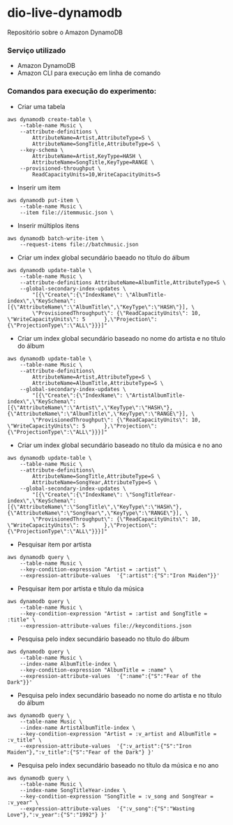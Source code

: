 # dio-live-dynamodb
Repositório sobre o Amazon DynamoDB

### Serviço utilizado
  - Amazon DynamoDB
  - Amazon CLI para execução em linha de comando

### Comandos para execução do experimento:


- Criar uma tabela

```
aws dynamodb create-table \
    --table-name Music \
    --attribute-definitions \
        AttributeName=Artist,AttributeType=S \
        AttributeName=SongTitle,AttributeType=S \
    --key-schema \
        AttributeName=Artist,KeyType=HASH \
        AttributeName=SongTitle,KeyType=RANGE \
    --provisioned-throughput \
        ReadCapacityUnits=10,WriteCapacityUnits=5
```

- Inserir um item

```
aws dynamodb put-item \
    --table-name Music \
    --item file://itemmusic.json \
```

- Inserir múltiplos itens

```
aws dynamodb batch-write-item \
    --request-items file://batchmusic.json
```

- Criar um index global secundário baeado no título do álbum

```
aws dynamodb update-table \
    --table-name Music \
    --attribute-definitions AttributeName=AlbumTitle,AttributeType=S \
    --global-secondary-index-updates \
        "[{\"Create\":{\"IndexName\": \"AlbumTitle-index\",\"KeySchema\":[{\"AttributeName\":\"AlbumTitle\",\"KeyType\":\"HASH\"}], \
        \"ProvisionedThroughput\": {\"ReadCapacityUnits\": 10, \"WriteCapacityUnits\": 5      },\"Projection\":{\"ProjectionType\":\"ALL\"}}}]"
```

- Criar um index global secundário baseado no nome do artista e no título do álbum

```
aws dynamodb update-table \
    --table-name Music \
    --attribute-definitions\
        AttributeName=Artist,AttributeType=S \
        AttributeName=AlbumTitle,AttributeType=S \
    --global-secondary-index-updates \
        "[{\"Create\":{\"IndexName\": \"ArtistAlbumTitle-index\",\"KeySchema\":[{\"AttributeName\":\"Artist\",\"KeyType\":\"HASH\"}, {\"AttributeName\":\"AlbumTitle\",\"KeyType\":\"RANGE\"}], \
        \"ProvisionedThroughput\": {\"ReadCapacityUnits\": 10, \"WriteCapacityUnits\": 5      },\"Projection\":{\"ProjectionType\":\"ALL\"}}}]"
```

- Criar um index global secundário baseado no título da música e no ano

```
aws dynamodb update-table \
    --table-name Music \
    --attribute-definitions\
        AttributeName=SongTitle,AttributeType=S \
        AttributeName=SongYear,AttributeType=S \
    --global-secondary-index-updates \
        "[{\"Create\":{\"IndexName\": \"SongTitleYear-index\",\"KeySchema\":[{\"AttributeName\":\"SongTitle\",\"KeyType\":\"HASH\"}, {\"AttributeName\":\"SongYear\",\"KeyType\":\"RANGE\"}], \
        \"ProvisionedThroughput\": {\"ReadCapacityUnits\": 10, \"WriteCapacityUnits\": 5      },\"Projection\":{\"ProjectionType\":\"ALL\"}}}]"
```

- Pesquisar item por artista

```
aws dynamodb query \
    --table-name Music \
    --key-condition-expression "Artist = :artist" \
    --expression-attribute-values  '{":artist":{"S":"Iron Maiden"}}'
```
- Pesquisar item por artista e título da música

```
aws dynamodb query \
    --table-name Music \
    --key-condition-expression "Artist = :artist and SongTitle = :title" \
    --expression-attribute-values file://keyconditions.json
```

- Pesquisa pelo index secundário baseado no título do álbum

```
aws dynamodb query \
    --table-name Music \
    --index-name AlbumTitle-index \
    --key-condition-expression "AlbumTitle = :name" \
    --expression-attribute-values  '{":name":{"S":"Fear of the Dark"}}'
```

- Pesquisa pelo index secundário baseado no nome do artista e no título do álbum

```
aws dynamodb query \
    --table-name Music \
    --index-name ArtistAlbumTitle-index \
    --key-condition-expression "Artist = :v_artist and AlbumTitle = :v_title" \
    --expression-attribute-values  '{":v_artist":{"S":"Iron Maiden"},":v_title":{"S":"Fear of the Dark"} }'
```

- Pesquisa pelo index secundário baseado no título da música e no ano

```
aws dynamodb query \
    --table-name Music \
    --index-name SongTitleYear-index \
    --key-condition-expression "SongTitle = :v_song and SongYear = :v_year" \
    --expression-attribute-values  '{":v_song":{"S":"Wasting Love"},":v_year":{"S":"1992"} }'
```
